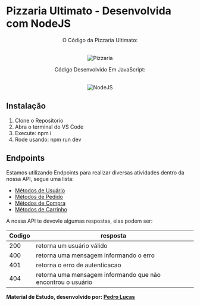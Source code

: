 # Pizzaria Ultimato - Desenvolvida com NodeJS

<div align="center">

O Código da Pizzaria Ultimato:
<br>
<br>

![Pizzaria](https://media.istockphoto.com/id/1145383503/pt/vetorial/logo-of-a-sketched-pizza-vector-illustration-on-black-background.jpg?s=170667a&w=0&k=20&c=ZuD2dva7Ry2sglqnxr3JtIUeXANr2f_wuJVSk8MqV74= "Pizza")

Código Desenvolvido Em JavaScript:
<br>
<br>

![NodeJS](https://www.opus-software.com.br/wp-content/uploads/2018/09/nodejs.jpg "NodeJS")

 </div>

## Instalação

1. Clone o Repositorio
2. Abra o terminal do VS Code
3. Execute: npm i
4. Rode usando: npm run dev

## Endpoints

Estamos utilizando Endpoints para realizar diversas atividades dentro da nossa API, segue uma lista:

* [Métodos de Usuário](/src/controller/usuario.controller.js)
* [Métodos de Pedido](/src/controller/pedido.controller.js)
* [Métodos de Compra](/src/controller/compra.controller.js)
* [Métodos de Carrinho](/src/controller/carrinho.controller.js)

A nossa API te devovle algumas respostas, elas podem ser:

| Codigo | resposta                                                      |
| :------- | --------------------------------------------------------------- |
| 200    | retorna um usuário válido                                   |
| 400    | retorna uma mensagem informando o erro                        |
| 401    | retorna o erro de autenticacao                                |
| 404    | retorna uma mensagem informando que não encontrou o usuário |

**Material de Estudo, desenvolvido por: [Pedro Lucas](https://github.com/PedroLSF)**
